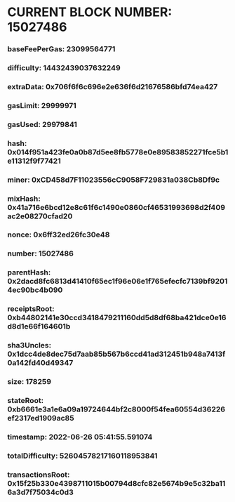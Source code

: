 # CURRENT BLOCK NUMBER: 15027486

### baseFeePerGas: 23099564771
### difficulty: 14432439037632249
### extraData: 0x706f6f6c696e2e636f6d21676586bfd74ea427
### gasLimit: 29999971
### gasUsed: 29979841
### hash: 0x014f951a423fe0a0b87d5ee8fb5778e0e89583852271fce5b1e11312f9f77421
### miner: 0xCD458d7F11023556cC9058F729831a038Cb8Df9c
### mixHash: 0x41a716e6bcd12e8c61f6c1490e0860cf46531993698d2f409ac2e08270cfad20
### nonce: 0x6ff32ed26fc30e48
### number: 15027486
### parentHash: 0x2dacd8fc6813d41410f65ec1f96e06e1f765efecfc7139bf92014ec90bc4b090
### receiptsRoot: 0xb44802141e30ccd3418479211160dd5d8df68ba421dce0e16d8d1e66f164601b
### sha3Uncles: 0x1dcc4de8dec75d7aab85b567b6ccd41ad312451b948a7413f0a142fd40d49347
### size: 178259
### stateRoot: 0xb6661e3a1e6a09a19724644bf2c8000f54fea60554d36226ef2317ed1909ac85
### timestamp: 2022-06-26 05:41:55.591074
### totalDifficulty: 52604578217160118953841
### transactionsRoot: 0x15f25b330e4398711015b00794d8cfc82e5674b9e5c32ba116a3d7f75034c0d3
